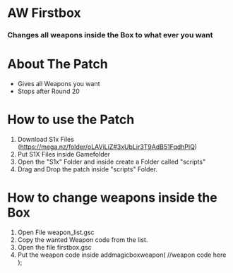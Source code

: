 # AW Firstbox

### Changes all weapons inside the Box to what ever you want

# About The Patch
- Gives all Weapons you want
- Stops after Round 20

# How to use the Patch
1. Download S1x Files (https://mega.nz/folder/oLAViLiZ#3xUbLir3T9AdB51FqdhPlQ)
2. Put S1X Files inside Gamefolder
3. Open the "S1x" Folder and inside create a Folder called "scripts"
4. Drag and Drop the patch inside "scripts" Folder.

# How to change weapons inside the Box

1. Open File weapon_list.gsc
2. Copy the wanted Weapon code from the list.
3. Open the file firstbox.gsc
4. Put the weapon code inside addmagicboxweapon( //weapon code here );


